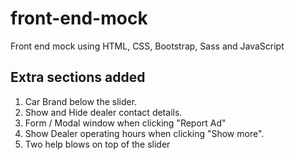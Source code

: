 # front-end-mock
Front end mock using HTML, CSS, Bootstrap, Sass and JavaScript


## Extra sections added

1. Car Brand below the slider.
2. Show and Hide dealer contact details.
3. Form / Modal window when clicking "Report Ad"
4. Show Dealer operating hours when clicking "Show more". 
5. Two help blows on top of the slider

